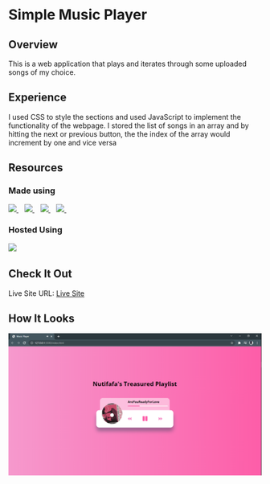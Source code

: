 # Simple Music Player

## Overview
This is a web application that plays and iterates through some uploaded songs of my choice.

## Experience
I used CSS to style the sections and used JavaScript to implement the functionality of the webpage. 
I stored the list of songs in an array and by hitting the next or previous button,
the the index of the array would increment by one and vice versa

## Resources 
### Made using 
<a href="https://github.com/neophyte-programmer">
    <img src="https://img.shields.io/badge/HTML5-E34F26?style=for-the-badge&logo=html5&logoColor=white" />
</a>&nbsp;&nbsp;
<a href="https://github.com/neophyte-programmer">
    <img src="https://img.shields.io/badge/CSS3-1572B6?style=for-the-badge&logo=css3&logoColor=white" />
</a>&nbsp;&nbsp;
<a href="https://github.com/neophyte-programmer">
    <img src="https://img.shields.io/badge/JavaScript-323330?style=for-the-badge&logo=javascript&logoColor=F7DF1E" />
</a>&nbsp;&nbsp;
<a href="https://github.com/neophyte-programmer">
    <img src="https://img.shields.io/badge/Visual_Studio_Code-0078D4?style=for-the-badge&logo=visual%20studio%20code&logoColor=white" />
</a>&nbsp;&nbsp;

### Hosted Using
<a href="https://www.netlify.com/">
    <img src="https://img.shields.io/badge/Netlify-00C7B7?style=for-the-badge&logo=netlify&logoColor=white" />
</a> <br>

## Check It Out
Live Site URL: [Live Site](https://nutifafasplaylist.netlify.app/)

## How It Looks
![](https://github.com/neophyte-programmer/musicPlayer/blob/main/page.png?raw=true)
